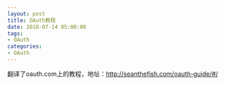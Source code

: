 ```yaml
---
layout: post
title: OAuth教程
date: 2018-07-14 05:00:00
tags: 
- OAuth
categories:
- OAuth
---
```


翻译了oauth.com上的教程，地址：http://seanthefish.com/oauth-guide/#/